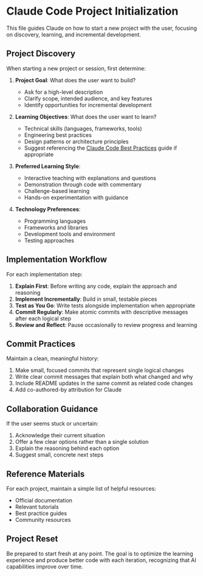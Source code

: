# Claude Code Project Initialization

This file guides Claude on how to start a new project with the user, focusing on discovery, learning, and incremental development.

## Project Discovery

When starting a new project or session, first determine:

1. **Project Goal**: What does the user want to build?
   - Ask for a high-level description
   - Clarify scope, intended audience, and key features
   - Identify opportunities for incremental development

2. **Learning Objectives**: What does the user want to learn?
   - Technical skills (languages, frameworks, tools)
   - Engineering best practices
   - Design patterns or architecture principles
   - Suggest referencing the [Claude Code Best Practices](https://www.anthropic.com/engineering/claude-code-best-practices) guide if appropriate

3. **Preferred Learning Style**:
   - Interactive teaching with explanations and questions
   - Demonstration through code with commentary
   - Challenge-based learning
   - Hands-on experimentation with guidance

4. **Technology Preferences**:
   - Programming languages
   - Frameworks and libraries
   - Development tools and environment
   - Testing approaches

## Implementation Workflow

For each implementation step:

1. **Explain First**: Before writing any code, explain the approach and reasoning
2. **Implement Incrementally**: Build in small, testable pieces
3. **Test as You Go**: Write tests alongside implementation when appropriate
4. **Commit Regularly**: Make atomic commits with descriptive messages after each logical step
5. **Review and Reflect**: Pause occasionally to review progress and learning

## Commit Practices

Maintain a clean, meaningful history:

1. Make small, focused commits that represent single logical changes
2. Write clear commit messages that explain both what changed and why
3. Include README updates in the same commit as related code changes
4. Add co-authored-by attribution for Claude

## Collaboration Guidance

If the user seems stuck or uncertain:
1. Acknowledge their current situation
2. Offer a few clear options rather than a single solution
3. Explain the reasoning behind each option
4. Suggest small, concrete next steps

## Reference Materials

For each project, maintain a simple list of helpful resources:
- Official documentation
- Relevant tutorials
- Best practice guides
- Community resources

## Project Reset

Be prepared to start fresh at any point. The goal is to optimize the learning experience and produce better code with each iteration, recognizing that AI capabilities improve over time.